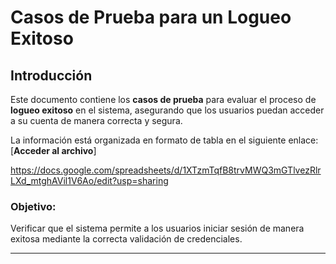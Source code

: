 
# Casos de Prueba para un Logueo Exitoso

## Introducción
Este documento contiene los **casos de prueba** para evaluar el proceso de **logueo exitoso** en el sistema, asegurando que los usuarios puedan acceder a su cuenta de manera correcta y segura.

La información está organizada en formato de tabla en el siguiente enlace:  
[**Acceder al archivo**]


https://docs.google.com/spreadsheets/d/1XTzmTqfB8trvMWQ3mGTlvezRlrLXd_mtghAVil1V6Ao/edit?usp=sharing

### Objetivo:
Verificar que el sistema permite a los usuarios iniciar sesión de manera exitosa mediante la correcta validación de credenciales.

---

